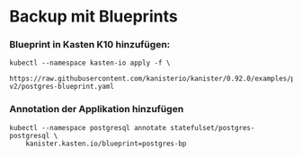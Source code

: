# Backup mit Blueprints
### Blueprint in Kasten K10 hinzufügen:
```
kubectl --namespace kasten-io apply -f \
    https://raw.githubusercontent.com/kanisterio/kanister/0.92.0/examples/postgresql/blueprint-v2/postgres-blueprint.yaml
```
### Annotation der Applikation hinzufügen
```
kubectl --namespace postgresql annotate statefulset/postgres-postgresql \
    kanister.kasten.io/blueprint=postgres-bp
```
